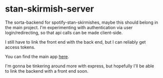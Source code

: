 # stan-skirmish-server
The sorta-backend for spotify-stan-skirmishes, maybe this should belong in the main project. I'm experimenting
with authentication via user login/redirecting, so that api calls can be made client-side.

I still have to link the front end with the back end, but I can reliably get access tokens.

You can find the main app [here](https://github.com/ninehusky/spotify-stan-skirmishes).

I'm gonna be tinkering around more with express, but hopefully I'll be able to link the backend with a front end soon.
